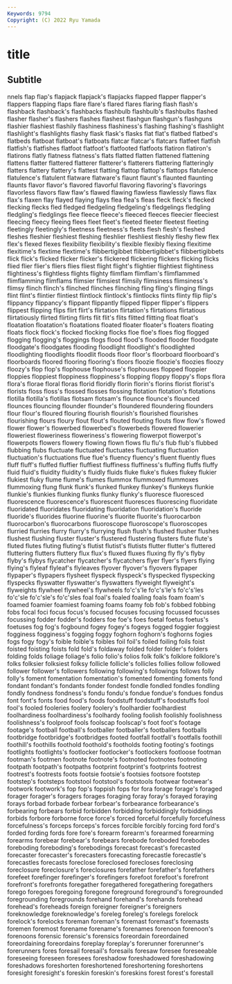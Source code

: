 ```yaml
---
Keywords: 9794
Copyright: (C) 2022 Ryu Yamada
---
```



# title

## Subtitle
nnels flap flap's flapjack flapjack's
flapjacks flapped flapper flapper's flappers flapping flaps flare flare's flared
flares flaring flash flash's flashback flashback's flashbacks flashbulb flashbulb's flashbulbs
flashed flasher flasher's flashers flashes flashest flashgun flashgun's flashguns flashier
flashiest flashily flashiness flashiness's flashing flashing's flashlight flashlight's flashlights flashy
flask flask's flasks flat flat's flatbed flatbed's flatbeds flatboat flatboat's
flatboats flatcar flatcar's flatcars flatfeet flatfish flatfish's flatfishes flatfoot flatfoot's
flatfooted flatfoots flatiron flatiron's flatirons flatly flatness flatness's flats flatted
flatten flattened flattening flattens flatter flattered flatterer flatterer's flatterers flattering
flatteringly flatters flattery flattery's flattest flatting flattop flattop's flattops flatulence
flatulence's flatulent flatware flatware's flaunt flaunt's flaunted flaunting flaunts flavor
flavor's flavored flavorful flavoring flavoring's flavorings flavorless flavors flaw flaw's
flawed flawing flawless flawlessly flaws flax flax's flaxen flay flayed
flaying flays flea flea's fleas fleck fleck's flecked flecking flecks
fled fledged fledgeling fledgeling's fledgelings fledgling fledgling's fledglings flee fleece
fleece's fleeced fleeces fleecier fleeciest fleecing fleecy fleeing flees fleet
fleet's fleeted fleeter fleetest fleeting fleetingly fleetingly's fleetness fleetness's fleets
flesh flesh's fleshed fleshes fleshier fleshiest fleshing fleshlier fleshliest fleshly
fleshy flew flex flex's flexed flexes flexibility flexibility's flexible flexibly
flexing flexitime flexitime's flextime flextime's flibbertigibbet flibbertigibbet's flibbertigibbets flick flick's
flicked flicker flicker's flickered flickering flickers flicking flicks flied flier
flier's fliers flies fliest flight flight's flightier flightiest flightiness flightiness's
flightless flights flighty flimflam flimflam's flimflammed flimflamming flimflams flimsier flimsiest
flimsily flimsiness flimsiness's flimsy flinch flinch's flinched flinches flinching fling
fling's flinging flings flint flint's flintier flintiest flintlock flintlock's flintlocks
flints flinty flip flip's flippancy flippancy's flippant flippantly flipped flipper
flipper's flippers flippest flipping flips flirt flirt's flirtation flirtation's flirtations
flirtatious flirtatiously flirted flirting flirts flit flit's flits flitted flitting
float float's floatation floatation's floatations floated floater floater's floaters floating
floats flock flock's flocked flocking flocks floe floe's floes flog
flogged flogging flogging's floggings flogs flood flood's flooded flooder floodgate
floodgate's floodgates flooding floodlight floodlight's floodlighted floodlighting floodlights floodlit floods
floor floor's floorboard floorboard's floorboards floored flooring flooring's floors floozie
floozie's floozies floozy floozy's flop flop's flophouse flophouse's flophouses flopped
floppier floppies floppiest floppiness floppiness's flopping floppy floppy's flops flora
flora's florae floral floras florid floridly florin florin's florins florist
florist's florists floss floss's flossed flosses flossing flotation flotation's flotations
flotilla flotilla's flotillas flotsam flotsam's flounce flounce's flounced flounces flouncing
flounder flounder's floundered floundering flounders flour flour's floured flouring flourish
flourish's flourished flourishes flourishing flours floury flout flout's flouted flouting
flouts flow flow's flowed flower flower's flowerbed flowerbed's flowerbeds flowered
flowerier floweriest floweriness floweriness's flowering flowerpot flowerpot's flowerpots flowers flowery
flowing flown flows flu flu's flub flub's flubbed flubbing flubs
fluctuate fluctuated fluctuates fluctuating fluctuation fluctuation's fluctuations flue flue's fluency
fluency's fluent fluently flues fluff fluff's fluffed fluffier fluffiest fluffiness
fluffiness's fluffing fluffs fluffy fluid fluid's fluidity fluidity's fluidly fluids
fluke fluke's flukes flukey flukier flukiest fluky flume flume's flumes
flummox flummoxed flummoxes flummoxing flung flunk flunk's flunked flunkey flunkey's
flunkeys flunkie flunkie's flunkies flunking flunks flunky flunky's fluoresce fluoresced
fluorescence fluorescence's fluorescent fluoresces fluorescing fluoridate fluoridated fluoridates fluoridating fluoridation
fluoridation's fluoride fluoride's fluorides fluorine fluorine's fluorite fluorite's fluorocarbon fluorocarbon's
fluorocarbons fluoroscope fluoroscope's fluoroscopes flurried flurries flurry flurry's flurrying flush
flush's flushed flusher flushes flushest flushing fluster fluster's flustered flustering
flusters flute flute's fluted flutes fluting fluting's flutist flutist's flutists
flutter flutter's fluttered fluttering flutters fluttery flux flux's fluxed fluxes
fluxing fly fly's flyby flyby's flybys flycatcher flycatcher's flycatchers flyer
flyer's flyers flying flying's flyleaf flyleaf's flyleaves flyover flyover's flyovers
flypaper flypaper's flypapers flysheet flyspeck flyspeck's flyspecked flyspecking flyspecks flyswatter
flyswatter's flyswatters flyweight flyweight's flyweights flywheel flywheel's flywheels fo'c's'le fo'c's'le's
fo'c's'les fo'c'sle fo'c'sle's fo'c'sles foal foal's foaled foaling foals foam
foam's foamed foamier foamiest foaming foams foamy fob fob's fobbed
fobbing fobs focal foci focus focus's focused focuses focusing focussed
focusses focussing fodder fodder's fodders foe foe's foes foetal foetus
foetus's foetuses fog fog's fogbound fogey fogey's fogeys fogged foggier
foggiest fogginess fogginess's fogging foggy foghorn foghorn's foghorns fogies fogs
fogy fogy's foible foible's foibles foil foil's foiled foiling foils
foist foisted foisting foists fold fold's foldaway folded folder folder's
folders folding folds foliage foliage's folio folio's folios folk folk's
folklore folklore's folks folksier folksiest folksy follicle follicle's follicles follies
follow followed follower follower's followers following following's followings follows folly
folly's foment fomentation fomentation's fomented fomenting foments fond fondant fondant's
fondants fonder fondest fondle fondled fondles fondling fondly fondness fondness's
fondu fondu's fondue fondue's fondues fondus font font's fonts food
food's foods foodstuff foodstuff's foodstuffs fool fool's fooled fooleries foolery
foolery's foolhardier foolhardiest foolhardiness foolhardiness's foolhardy fooling foolish foolishly foolishness
foolishness's foolproof fools foolscap foolscap's foot foot's footage footage's football
football's footballer footballer's footballers footballs footbridge footbridge's footbridges footed footfall
footfall's footfalls foothill foothill's foothills foothold foothold's footholds footing footing's
footings footlights footlights's footlocker footlocker's footlockers footloose footman footman's footmen
footnote footnote's footnoted footnotes footnoting footpath footpath's footpaths footprint footprint's
footprints footrest footrest's footrests foots footsie footsie's footsies footsore footstep
footstep's footsteps footstool footstool's footstools footwear footwear's footwork footwork's fop
fop's foppish fops for fora forage forage's foraged forager forager's
foragers forages foraging foray foray's forayed foraying forays forbad forbade
forbear forbear's forbearance forbearance's forbearing forbears forbid forbidden forbidding forbiddingly
forbiddings forbids forbore forborne force force's forced forceful forcefully forcefulness
forcefulness's forceps forceps's forces forcible forcibly forcing ford ford's forded
fording fords fore fore's forearm forearm's forearmed forearming forearms forebear
forebear's forebears forebode foreboded forebodes foreboding foreboding's forebodings forecast forecast's
forecasted forecaster forecaster's forecasters forecasting forecastle forecastle's forecastles forecasts foreclose
foreclosed forecloses foreclosing foreclosure foreclosure's foreclosures forefather forefather's forefathers forefeet
forefinger forefinger's forefingers forefoot forefoot's forefront forefront's forefronts foregather foregathered
foregathering foregathers forego foregoes foregoing foregone foreground foreground's foregrounded foregrounding
foregrounds forehand forehand's forehands forehead forehead's foreheads foreign foreigner foreigner's
foreigners foreknowledge foreknowledge's foreleg foreleg's forelegs forelock forelock's forelocks foreman
foreman's foremast foremast's foremasts foremen foremost forename forename's forenames forenoon
forenoon's forenoons forensic forensic's forensics foreordain foreordained foreordaining foreordains foreplay
foreplay's forerunner forerunner's forerunners fores foresail foresail's foresails foresaw foresee
foreseeable foreseeing foreseen foresees foreshadow foreshadowed foreshadowing foreshadows foreshorten foreshortened
foreshortening foreshortens foresight foresight's foreskin foreskin's foreskins forest forest's forestall
